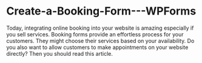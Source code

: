 # Create-a-Booking-Form---WPForms
Today, integrating online booking into your website is amazing especially if you sell services. Booking forms provide an effortless process for your customers. They might choose their services based on your availability.  Do you also want to allow customers to make appointments on your website directly? Then you should read this article.
